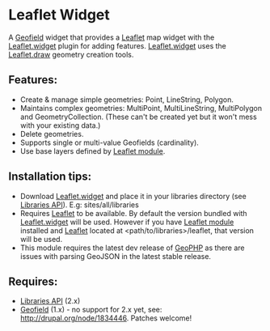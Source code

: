 # Leaflet Widget

A [Geofield] widget that provides a [Leaflet] map widget with the
[Leaflet.widget] plugin for adding features. [Leaflet.widget] uses the
[Leaflet.draw] geometry creation tools.

## Features:

- Create & manage simple geometries: Point, LineString, Polygon.
- Maintains complex geometries: MultiPoint, MultiLineString, MultiPolygon and
  GeometryCollection. (These can't be created yet but it won't mess with your
  existing data.)
- Delete geometries.
- Supports single or multi-value Geofields (cardinality).
- Use base layers defined by [Leaflet module].

## Installation tips:

- Download [Leaflet.widget] and place it in your libraries directory (see 
  [Libraries API]). E.g: sites/all/libraries
- Requires [Leaflet] to be available. By default the version bundled with
  [Leaflet.widget] will be used. However if you have [Leaflet module] installed
  and [Leaflet] located at <path/to/libraries>/leaflet, that version will be
  used.
- This module requires the latest dev release of [GeoPHP] as there are issues 
  with parsing GeoJSON in the latest stable release.

## Requires:

- [Libraries API] (2.x)
- [Geofield] (1.x) - no support for 2.x yet, see: http://drupal.org/node/1834446. Patches welcome!

[Leaflet]: http://leaflet.cloudmade.com
[GeoPHP]: http://drupal.org/project/geophp
[Leaflet module]: http://drupal.org/project/leaflet
[Geofield]: http://drupal.org/project/geofield
[Leaflet.draw]: https://github.com/jacobtoye/Leaflet.draw
[Leaflet.widget]: https://tnightingale.github.com/Leaflet.widget
[Libraries API]: http://drupal.org/project/libraries
